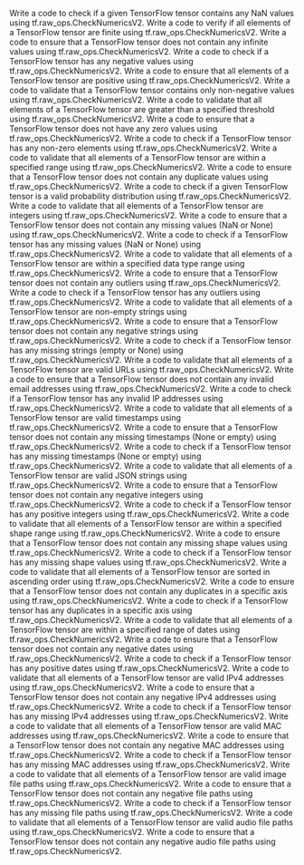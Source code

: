 Write a code to check if a given TensorFlow tensor contains any NaN values using tf.raw_ops.CheckNumericsV2.
Write a code to verify if all elements of a TensorFlow tensor are finite using tf.raw_ops.CheckNumericsV2.
Write a code to ensure that a TensorFlow tensor does not contain any infinite values using tf.raw_ops.CheckNumericsV2.
Write a code to check if a TensorFlow tensor has any negative values using tf.raw_ops.CheckNumericsV2.
Write a code to ensure that all elements of a TensorFlow tensor are positive using tf.raw_ops.CheckNumericsV2.
Write a code to validate that a TensorFlow tensor contains only non-negative values using tf.raw_ops.CheckNumericsV2.
Write a code to validate that all elements of a TensorFlow tensor are greater than a specified threshold using tf.raw_ops.CheckNumericsV2.
Write a code to ensure that a TensorFlow tensor does not have any zero values using tf.raw_ops.CheckNumericsV2.
Write a code to check if a TensorFlow tensor has any non-zero elements using tf.raw_ops.CheckNumericsV2.
Write a code to validate that all elements of a TensorFlow tensor are within a specified range using tf.raw_ops.CheckNumericsV2.
Write a code to ensure that a TensorFlow tensor does not contain any duplicate values using tf.raw_ops.CheckNumericsV2.
Write a code to check if a given TensorFlow tensor is a valid probability distribution using tf.raw_ops.CheckNumericsV2.
Write a code to validate that all elements of a TensorFlow tensor are integers using tf.raw_ops.CheckNumericsV2.
Write a code to ensure that a TensorFlow tensor does not contain any missing values (NaN or None) using tf.raw_ops.CheckNumericsV2.
Write a code to check if a TensorFlow tensor has any missing values (NaN or None) using tf.raw_ops.CheckNumericsV2.
Write a code to validate that all elements of a TensorFlow tensor are within a specified data type range using tf.raw_ops.CheckNumericsV2.
Write a code to ensure that a TensorFlow tensor does not contain any outliers using tf.raw_ops.CheckNumericsV2.
Write a code to check if a TensorFlow tensor has any outliers using tf.raw_ops.CheckNumericsV2.
Write a code to validate that all elements of a TensorFlow tensor are non-empty strings using tf.raw_ops.CheckNumericsV2.
Write a code to ensure that a TensorFlow tensor does not contain any negative strings using tf.raw_ops.CheckNumericsV2.
Write a code to check if a TensorFlow tensor has any missing strings (empty or None) using tf.raw_ops.CheckNumericsV2.
Write a code to validate that all elements of a TensorFlow tensor are valid URLs using tf.raw_ops.CheckNumericsV2.
Write a code to ensure that a TensorFlow tensor does not contain any invalid email addresses using tf.raw_ops.CheckNumericsV2.
Write a code to check if a TensorFlow tensor has any invalid IP addresses using tf.raw_ops.CheckNumericsV2.
Write a code to validate that all elements of a TensorFlow tensor are valid timestamps using tf.raw_ops.CheckNumericsV2.
Write a code to ensure that a TensorFlow tensor does not contain any missing timestamps (None or empty) using tf.raw_ops.CheckNumericsV2.
Write a code to check if a TensorFlow tensor has any missing timestamps (None or empty) using tf.raw_ops.CheckNumericsV2.
Write a code to validate that all elements of a TensorFlow tensor are valid JSON strings using tf.raw_ops.CheckNumericsV2.
Write a code to ensure that a TensorFlow tensor does not contain any negative integers using tf.raw_ops.CheckNumericsV2.
Write a code to check if a TensorFlow tensor has any positive integers using tf.raw_ops.CheckNumericsV2.
Write a code to validate that all elements of a TensorFlow tensor are within a specified shape range using tf.raw_ops.CheckNumericsV2.
Write a code to ensure that a TensorFlow tensor does not contain any missing shape values using tf.raw_ops.CheckNumericsV2.
Write a code to check if a TensorFlow tensor has any missing shape values using tf.raw_ops.CheckNumericsV2.
Write a code to validate that all elements of a TensorFlow tensor are sorted in ascending order using tf.raw_ops.CheckNumericsV2.
Write a code to ensure that a TensorFlow tensor does not contain any duplicates in a specific axis using tf.raw_ops.CheckNumericsV2.
Write a code to check if a TensorFlow tensor has any duplicates in a specific axis using tf.raw_ops.CheckNumericsV2.
Write a code to validate that all elements of a TensorFlow tensor are within a specified range of dates using tf.raw_ops.CheckNumericsV2.
Write a code to ensure that a TensorFlow tensor does not contain any negative dates using tf.raw_ops.CheckNumericsV2.
Write a code to check if a TensorFlow tensor has any positive dates using tf.raw_ops.CheckNumericsV2.
Write a code to validate that all elements of a TensorFlow tensor are valid IPv4 addresses using tf.raw_ops.CheckNumericsV2.
Write a code to ensure that a TensorFlow tensor does not contain any negative IPv4 addresses using tf.raw_ops.CheckNumericsV2.
Write a code to check if a TensorFlow tensor has any missing IPv4 addresses using tf.raw_ops.CheckNumericsV2.
Write a code to validate that all elements of a TensorFlow tensor are valid MAC addresses using tf.raw_ops.CheckNumericsV2.
Write a code to ensure that a TensorFlow tensor does not contain any negative MAC addresses using tf.raw_ops.CheckNumericsV2.
Write a code to check if a TensorFlow tensor has any missing MAC addresses using tf.raw_ops.CheckNumericsV2.
Write a code to validate that all elements of a TensorFlow tensor are valid image file paths using tf.raw_ops.CheckNumericsV2.
Write a code to ensure that a TensorFlow tensor does not contain any negative file paths using tf.raw_ops.CheckNumericsV2.
Write a code to check if a TensorFlow tensor has any missing file paths using tf.raw_ops.CheckNumericsV2.
Write a code to validate that all elements of a TensorFlow tensor are valid audio file paths using tf.raw_ops.CheckNumericsV2.
Write a code to ensure that a TensorFlow tensor does not contain any negative audio file paths using tf.raw_ops.CheckNumericsV2.